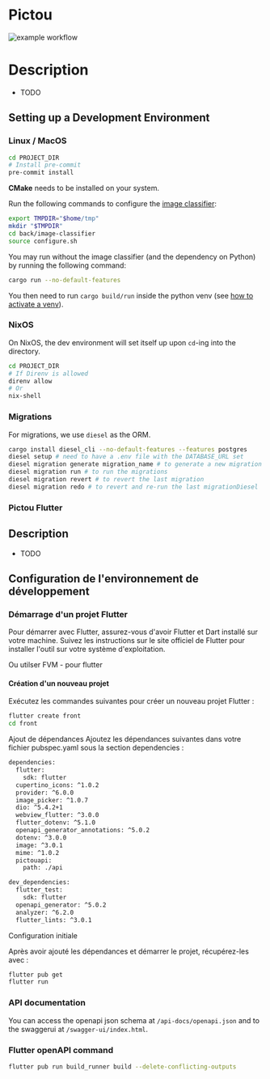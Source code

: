 # Pictou

![example workflow](https://github.com/tistech0/Pictou/actions/workflows/mirror.yml/badge.svg)

# Description

- TODO

## Setting up a Development Environment

### Linux / MacOS
```sh
cd PROJECT_DIR
# Install pre-commit
pre-commit install
```

**CMake** needs to be installed on your system.

Run the following commands to configure the [image classifier](./back/image-classifier/):

```sh
export TMPDIR="$home/tmp"
mkdir "$TMPDIR"
cd back/image-classifier
source configure.sh
```

You may run without the image classifier (and the dependency on Python) by running the following command:
```sh
cargo run --no-default-features
```

You then need to run `cargo build/run` inside the python venv (see [how to activate a venv](https://docs.python.org/3/tutorial/venv.html#creating-virtual-environments)).

### NixOS

On NixOS, the dev environment will set itself up upon `cd`-ing into the directory.

```sh
cd PROJECT_DIR
# If Direnv is allowed
direnv allow
# Or
nix-shell
```

### Migrations
For migrations, we use `diesel` as the ORM.
```sh
cargo install diesel_cli --no-default-features --features postgres
diesel setup # need to have a .env file with the DATABASE_URL set
diesel migration generate migration_name # to generate a new migration
diesel migration run # to run the migrations
diesel migration revert # to revert the last migration
diesel migration redo # to revert and re-run the last migrationDiesel
```

### Pictou Flutter
## Description

- TODO

## Configuration de l'environnement de développement

### Démarrage d'un projet Flutter

Pour démarrer avec Flutter, assurez-vous d'avoir Flutter et Dart installé sur votre machine. Suivez les instructions sur le site officiel de Flutter pour installer l'outil sur votre système d'exploitation.

Ou utilser FVM - pour flutter
#### Création d'un nouveau projet

Exécutez les commandes suivantes pour créer un nouveau projet Flutter :

```sh
flutter create front
cd front
```

Ajout de dépendances
Ajoutez les dépendances suivantes dans votre fichier pubspec.yaml sous la section dependencies :

```sh
dependencies:
  flutter:
    sdk: flutter
  cupertino_icons: ^1.0.2
  provider: ^6.0.0
  image_picker: ^1.0.7
  dio: ^5.4.2+1
  webview_flutter: ^3.0.0
  flutter_dotenv: ^5.1.0
  openapi_generator_annotations: ^5.0.2
  dotenv: ^3.0.0
  image: ^3.0.1
  mime: ^1.0.2
  pictouapi:
    path: ./api

dev_dependencies:
  flutter_test:
    sdk: flutter
  openapi_generator: ^5.0.2
  analyzer: ^6.2.0
  flutter_lints: ^3.0.1
```
Configuration initiale

Après avoir ajouté les dépendances et démarrer le projet, récupérez-les avec :
```sh
flutter pub get
flutter run
```




### API documentation

You can access the openapi json schema at `/api-docs/openapi.json` and to the swaggerui at `/swagger-ui/index.html`.

### Flutter openAPI command

```sh
flutter pub run build_runner build --delete-conflicting-outputs
```


